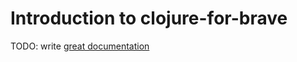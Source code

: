 # Introduction to clojure-for-brave

TODO: write [great documentation](http://jacobian.org/writing/what-to-write/)
